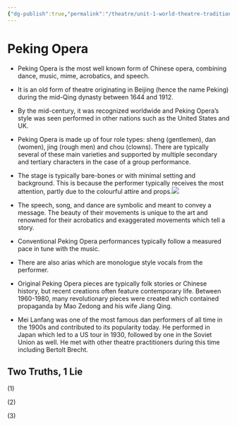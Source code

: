 ```yaml
---
{"dg-publish":true,"permalink":"/theatre/unit-1-world-theatre-traditions/peking-opera-basic-research/","dgHomeLink":true,"dgPassFrontmatter":true}
---
```


# Peking Opera
-   Peking Opera is the most well known form of Chinese opera, combining dance, music, mime, acrobatics, and speech. 
-   It is an old form of theatre originating in Beijing (hence the name Peking) during the mid-Qing dynasty between 1644 and 1912. 
-   By the mid-century, it was recognized worldwide and Peking Opera’s style was seen performed in other nations such as the United States and UK.
-   Peking Opera is made up of four role types: sheng (gentlemen), dan (women), jing (rough men) and chou (clowns). There are typically several of these main varieties and supported by multiple secondary and tertiary characters in the case of a group performance.
-   The stage is typically bare-bones or with minimal setting and background. This is because the performer typically receives the most attention, partly due to the colourful attire and props.![](https://lh5.googleusercontent.com/74aePId9E8GIauxPSkE9Kn1VKwlIQW7g9AuSTEecOJH6_NNa8_2rllOeiSaHRVsukhmDP_bxt1-cye_1Bgv1w1_foyPaJuBFuXtCtFwkQR2NHm42FB_WC2b-MNsApyN6C2oA9NdrunTltjGvksk)
    
-   The speech, song, and dance are symbolic and meant to convey a message. The beauty of their movements is unique to the art and renowned for their acrobatics and exaggerated movements which tell a story.
-   Conventional Peking Opera performances typically follow a measured pace in tune with the music. 
-   There are also arias which are monologue style vocals from the performer.
-   Original Peking Opera pieces are typically folk stories or Chinese history, but recent creations often feature contemporary life. Between 1960-1980, many revolutionary pieces were created which contained propaganda by Mao Zedong and his wife Jiang Qing.
- Mei Lanfang was one of the most famous dan performers of all time in the 1900s and contributed to its popularity today. He performed in Japan which led to a US tour in 1930, followed by one in the Soviet Union as well. He met with other theatre practitioners during this time including Bertolt Brecht.

## Two Truths, 1 Lie
(1)



(2)


(3)

